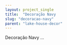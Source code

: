 ```yaml
---
layout: project_single
title:  "Decoração Navy                                                       …"
slug: "decoracao-navy"
parent: "lake-house-decor"
---
```

Decoração Navy                                                       …